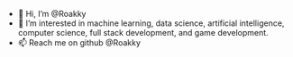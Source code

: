 - 👋 Hi, I’m @Roakky
- 👀 I’m interested in machine learning, data science, artificial intelligence, computer science, full stack development, and game development.
- 📫 Reach me on github @Roakky

<!---
Roakky/Roakky is a ✨ special ✨ repository because its `README.md` (this file) appears on your GitHub profile.
You can click the Preview link to take a look at your changes.
--->

